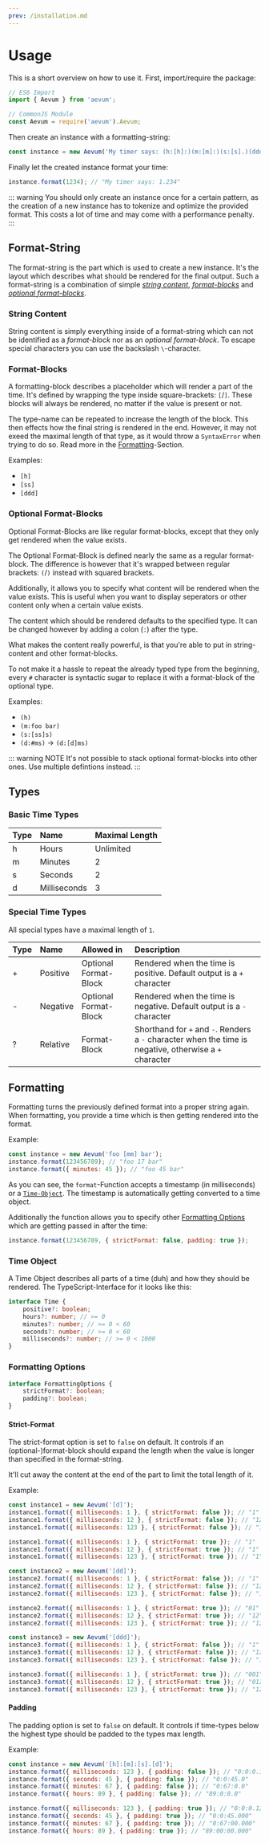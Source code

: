 ```yaml
---
prev: /installation.md
---
```


# Usage

This is a short overview on how to use it.
First, import/require the package:

```javascript
// ES6 Import
import { Aevum } from 'aevum';

// CommonJS Module
const Aevum = require('aevum').Aevum;
```

Then create an instance with a formatting-string:

```javascript
const instance = new Aevum('My timer says: (h:[h]:)(m:[m]:)(s:[s].)(ddd)');
```

Finally let the created instance format your time:

```javascript
instance.format(1234); // "My timer says: 1.234"
```

::: warning
You should only create an instance once for a certain pattern, as the creation
of a new instance has to tokenize and optimize the provided format. This costs
a lot of time and may come with a performance penalty.
:::

## Format-String

The format-string is the part which is used to create a new instance.
It's the layout which describes what should be rendered for the final output.
Such a format-string is a combination of simple
[_string content_](#string-content), [ _format-blocks_](#format-blocks) and
[_optional format-blocks_](#optional-format-blocks).

### String Content

String content is simply everything inside of a format-string which can not
be identified as a _format-block_ nor as an _optional format-block_.
To escape special characters you can use the backslash `\`-character.

### Format-Blocks

A formatting-block describes a placeholder which will render a part of the
time. It's defined by wrapping the type inside square-brackets: `[`/`]`.
These blocks will always be rendered, no matter if the value is present or
not.

The type-name can be repeated to increase the length of the block.
This then effects how the final string is rendered in the end.
However, it may not exeed the maximal length of that type, as it would throw
a `SyntaxError` when trying to do so.
Read more in the [Formatting](#formatting)-Section.

Examples:
- `[h]`
- `[ss]`
- `[ddd]`

### Optional Format-Blocks

Optional Format-Blocks are like regular format-blocks, except that they only
get rendered when the value exists.

The Optional Format-Block is defined nearly the same as a regular format-block.
The difference is however that it's wrapped between regular brackets: `(`/`)`
instead with squared brackets.

Additionally, it allows you to specify what content will be rendered when the
value exists.
This is useful when you want to display seperators or other content only when
a certain value exists.

The content which should be rendered defaults to the specified type. It can be
changed however by adding a colon (`:`) after the type.

What makes the content really powerful, is that you're able to put in string-
content and other format-blocks.

To not make it a hassle to repeat the already typed type from the beginning,
every `#` character is syntactic sugar to replace it with a format-block of
the optional type.

Examples:
- `(h)`
- `(m:foo bar)`
- `(s:[ss]s)`
- `(d:#ms)` -> `(d:[d]ms)`

::: warning NOTE
It's not possible to stack optional format-blocks into other ones.
Use multiple defintions instead.
:::

## Types

### Basic Time Types

| Type | Name         | Maximal Length |
| :--- | :----------- | :------------- |
| h    | Hours        | Unlimited      |
| m    | Minutes      | 2              |
| s    | Seconds      | 2              |
| d    | Milliseconds | 3              |


### Special Time Types

All special types have a maximal length of `1`.

| Type | Name         | Allowed in            | Description
| :--- | :----------- | :-------------------- | :----------
| +    | Positive     | Optional Format-Block | Rendered when the time is positive. Default output is a `+` character
| -    | Negative     | Optional Format-Block | Rendered when the time is negative. Default output is a `-` character
| ?    | Relative     | Format-Block          | Shorthand for `+` and `-`. Renders a `-` character when the time is negative, otherwise a `+` character

## Formatting

Formatting turns the previously defined format into a proper string again.
When formatting, you provide a time which is then getting rendered into the
format.

Example:

```javascript
const instance = new Aevum('foo [mm] bar');
instance.format(123456789); // "foo 17 bar"
instance.format({ minutes: 45 }); // "foo 45 bar"
```

As you can see, the `format`-Function accepts a timestamp (in milliseconds)
or a [`Time-Object`](#time-object). The timestamp is automatically getting
converted to a time object.

Additionally the function allows you to specify other
[Formatting Options](#formatting-options) which are getting passed in after the
time:

```javascript
instance.format(123456789, { strictFormat: false, padding: true });
```

### Time Object

A Time Object describes all parts of a time (duh) and how they should be
rendered. The TypeScript-Interface for it looks like this:

```typescript
interface Time {
    positive?: boolean;
    hours?: number; // >= 0
    minutes?: number; // >= 0 < 60
    seconds?: number; // >= 0 < 60
    milliseconds?: number; // >= 0 < 1000
}
```

### Formatting Options

```typescript
interface FormattingOptions {
    strictFormat?: boolean;
    padding?: boolean;
}
```

#### Strict-Format

The strict-format option is set to `false` on default. It controls if an
(optional-)format-block should expand the length when the value is longer than
specified in the format-string.

It'll cut away the content at the end of the part to limit the total length of
it.

Example:

```javascript
const instance1 = new Aevum('[d]');
instance1.format({ milliseconds: 1 }, { strictFormat: false }); // "1"
instance1.format({ milliseconds: 12 }, { strictFormat: false }); // "12"
instance1.format({ milliseconds: 123 }, { strictFormat: false }); // "123"

instance1.format({ milliseconds: 1 }, { strictFormat: true }); // "1"
instance1.format({ milliseconds: 12 }, { strictFormat: true }); // "1"
instance1.format({ milliseconds: 123 }, { strictFormat: true }); // "1"
```

```javascript
const instance2 = new Aevum('[dd]');
instance2.format({ milliseconds: 1 }, { strictFormat: false }); // "1"
instance2.format({ milliseconds: 12 }, { strictFormat: false }); // "12"
instance2.format({ milliseconds: 123 }, { strictFormat: false }); // "123"

instance2.format({ milliseconds: 1 }, { strictFormat: true }); // "01"
instance2.format({ milliseconds: 12 }, { strictFormat: true }); // "12"
instance2.format({ milliseconds: 123 }, { strictFormat: true }); // "12"
```

```javascript
const instance3 = new Aevum('[ddd]');
instance3.format({ milliseconds: 1 }, { strictFormat: false }); // "1"
instance3.format({ milliseconds: 12 }, { strictFormat: false }); // "12"
instance3.format({ milliseconds: 123 }, { strictFormat: false }); // "123"

instance3.format({ milliseconds: 1 }, { strictFormat: true }); // "001"
instance3.format({ milliseconds: 12 }, { strictFormat: true }); // "012"
instance3.format({ milliseconds: 123 }, { strictFormat: true }); // "123"
```

#### Padding

The padding option is set to `false` on default. It controls if time-types
below the highest type should be padded to the types max length.

Example:

```javascript
const instance = new Aevum('[h]:[m]:[s].[d]');
instance.format({ milliseconds: 123 }, { padding: false }); // "0:0:0.123"
instance.format({ seconds: 45 }, { padding: false }); // "0:0:45.0"
instance.format({ minutes: 67 }, { padding: false }); // "0:67:0.0"
instance.format({ hours: 89 }, { padding: false }); // "89:0:0.0"

instance.format({ milliseconds: 123 }, { padding: true }); // "0:0:0.123"
instance.format({ seconds: 45 }, { padding: true }); // "0:0:45.000"
instance.format({ minutes: 67 }, { padding: true }); // "0:67:00.000"
instance.format({ hours: 89 }, { padding: true }); // "89:00:00.000"
```